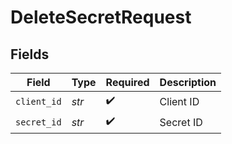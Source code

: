 # DeleteSecretRequest


## Fields

| Field              | Type               | Required           | Description        |
| ------------------ | ------------------ | ------------------ | ------------------ |
| `client_id`        | *str*              | :heavy_check_mark: | Client ID          |
| `secret_id`        | *str*              | :heavy_check_mark: | Secret ID          |